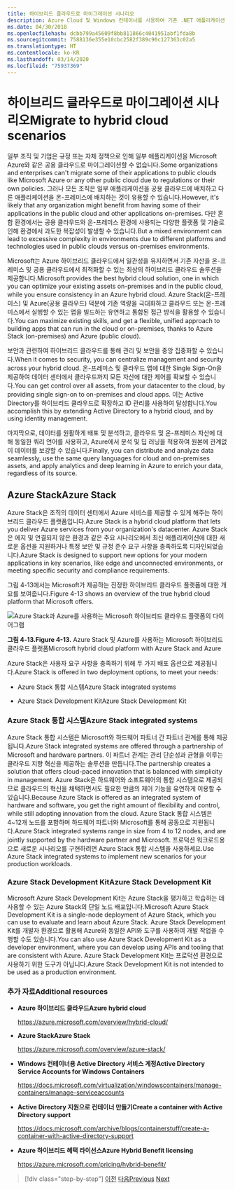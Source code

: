 ```yaml
---
title: 하이브리드 클라우드로 마이그레이션 시나리오
description: Azure Cloud 및 Windows 컨테이너를 사용하여 기존 .NET 애플리케이션 현대화 | 하이브리드 클라우드 시나리오로 마이그레이션
ms.date: 04/30/2018
ms.openlocfilehash: dcbb799a45609f8bb811866c4041951abf1fda8b
ms.sourcegitcommit: 7588136e355e10cbc2582f389c90c127363c02a5
ms.translationtype: HT
ms.contentlocale: ko-KR
ms.lasthandoff: 03/14/2020
ms.locfileid: "75937369"
---
```

# <a name="migrate-to-hybrid-cloud-scenarios"></a><span data-ttu-id="04600-103">하이브리드 클라우드로 마이그레이션 시나리오</span><span class="sxs-lookup"><span data-stu-id="04600-103">Migrate to hybrid cloud scenarios</span></span>

<span data-ttu-id="04600-104">일부 조직 및 기업은 규정 또는 자체 정책으로 인해 일부 애플리케이션을 Microsoft Azure와 같은 공용 클라우드로 마이그레이션할 수 없습니다.</span><span class="sxs-lookup"><span data-stu-id="04600-104">Some organizations and enterprises can't migrate some of their applications to public clouds like Microsoft Azure or any other public cloud due to regulations or their own policies.</span></span> <span data-ttu-id="04600-105">그러나 모든 조직은 일부 애플리케이션을 공용 클라우드에 배치하고 다른 애플리케이션을 온-프레미스에 배치하는 것이 유용할 수 있습니다.</span><span class="sxs-lookup"><span data-stu-id="04600-105">However, it's likely that any organization might benefit from having some of their applications in the public cloud and other applications on-premises.</span></span> <span data-ttu-id="04600-106">다만 혼합 환경에서는 공용 클라우드와 온-프레미스 환경에 사용되는 다양한 플랫폼 및 기술로 인해 환경에서 과도한 복잡성이 발생할 수 있습니다.</span><span class="sxs-lookup"><span data-stu-id="04600-106">But a mixed environment can lead to excessive complexity in environments due to different platforms and technologies used in public clouds versus on-premises environments.</span></span>

<span data-ttu-id="04600-107">Microsoft는 Azure 하이브리드 클라우드에서 일관성을 유지하면서 기존 자산을 온-프레미스 및 공용 클라우드에서 최적화할 수 있는 최상의 하이브리드 클라우드 솔루션을 제공합니다.</span><span class="sxs-lookup"><span data-stu-id="04600-107">Microsoft provides the best hybrid cloud solution, one in which you can optimize your existing assets on-premises and in the public cloud, while you ensure consistency in an Azure hybrid cloud.</span></span> <span data-ttu-id="04600-108">Azure Stack(온-프레미스) 및 Azure(공용 클라우드) 덕분에 기존 역량을 극대화하고 클라우드 또는 온-프레미스에서 실행할 수 있는 앱을 빌드하는 유연하고 통합된 접근 방식을 활용할 수 있습니다.</span><span class="sxs-lookup"><span data-stu-id="04600-108">You can maximize existing skills, and get a flexible, unified approach to building apps that can run in the cloud or on-premises, thanks to Azure Stack (on-premises) and Azure (public cloud).</span></span>

<span data-ttu-id="04600-109">보안과 관련하여 하이브리드 클라우드를 통해 관리 및 보안을 중앙 집중화할 수 있습니다.</span><span class="sxs-lookup"><span data-stu-id="04600-109">When it comes to security, you can centralize management and security across your hybrid cloud.</span></span> <span data-ttu-id="04600-110">온-프레미스 및 클라우드 앱에 대한 Single Sign-On을 제공하여 데이터 센터에서 클라우드까지 모든 자산에 대한 제어를 확보할 수 있습니다.</span><span class="sxs-lookup"><span data-stu-id="04600-110">You can get control over all assets, from your datacenter to the cloud, by providing single sign-on to on-premises and cloud apps.</span></span> <span data-ttu-id="04600-111">이는 Active Directory를 하이브리드 클라우드로 확장하고 ID 관리를 사용하여 달성합니다.</span><span class="sxs-lookup"><span data-stu-id="04600-111">You accomplish this by extending Active Directory to a hybrid cloud, and by using identity management.</span></span>

<span data-ttu-id="04600-112">마지막으로, 데이터를 원활하게 배포 및 분석하고, 클라우드 및 온-프레미스 자산에 대해 동일한 쿼리 언어를 사용하고, Azure에서 분석 및 딥 러닝을 적용하여 원본에 관계없이 데이터를 보강할 수 있습니다.</span><span class="sxs-lookup"><span data-stu-id="04600-112">Finally, you can distribute and analyze data seamlessly, use the same query languages for cloud and on-premises assets, and apply analytics and deep learning in Azure to enrich your data, regardless of its source.</span></span>

## <a name="azure-stack"></a><span data-ttu-id="04600-113">Azure Stack</span><span class="sxs-lookup"><span data-stu-id="04600-113">Azure Stack</span></span>

<span data-ttu-id="04600-114">Azure Stack은 조직의 데이터 센터에서 Azure 서비스를 제공할 수 있게 해주는 하이브리드 클라우드 플랫폼입니다.</span><span class="sxs-lookup"><span data-stu-id="04600-114">Azure Stack is a hybrid cloud platform that lets you deliver Azure services from your organization's datacenter.</span></span> <span data-ttu-id="04600-115">Azure Stack은 에지 및 연결되지 않은 환경과 같은 주요 시나리오에서 최신 애플리케이션에 대한 새로운 옵션을 지원하거나 특정 보안 및 규정 준수 요구 사항을 충족하도록 디자인되었습니다.</span><span class="sxs-lookup"><span data-stu-id="04600-115">Azure Stack is designed to support new options for your modern applications in key scenarios, like edge and unconnected environments, or meeting specific security and compliance requirements.</span></span>

<span data-ttu-id="04600-116">그림 4-13에서는 Microsoft가 제공하는 진정한 하이브리드 클라우드 플랫폼에 대한 개요를 보여줍니다.</span><span class="sxs-lookup"><span data-stu-id="04600-116">Figure 4-13 shows an overview of the true hybrid cloud platform that Microsoft offers.</span></span>

![Azure Stack과 Azure를 사용하는 Microsoft 하이브리드 클라우드 플랫폼의 다이어그램](./media/migrate-to-hybrid-cloud-scenarios/microsoft-hybrid-cloud-platform.png)

<span data-ttu-id="04600-118">**그림 4-13.**</span><span class="sxs-lookup"><span data-stu-id="04600-118">**Figure 4-13.**</span></span> <span data-ttu-id="04600-119">Azure Stack 및 Azure를 사용하는 Microsoft 하이브리드 클라우드 플랫폼</span><span class="sxs-lookup"><span data-stu-id="04600-119">Microsoft hybrid cloud platform with Azure Stack and Azure</span></span>

<span data-ttu-id="04600-120">Azure Stack은 사용자 요구 사항을 충족하기 위해 두 가지 배포 옵션으로 제공됩니다.</span><span class="sxs-lookup"><span data-stu-id="04600-120">Azure Stack is offered in two deployment options, to meet your needs:</span></span>

- <span data-ttu-id="04600-121">Azure Stack 통합 시스템</span><span class="sxs-lookup"><span data-stu-id="04600-121">Azure Stack integrated systems</span></span>

- <span data-ttu-id="04600-122">Azure Stack Development Kit</span><span class="sxs-lookup"><span data-stu-id="04600-122">Azure Stack Development Kit</span></span>

### <a name="azure-stack-integrated-systems"></a><span data-ttu-id="04600-123">Azure Stack 통합 시스템</span><span class="sxs-lookup"><span data-stu-id="04600-123">Azure Stack integrated systems</span></span>

<span data-ttu-id="04600-124">Azure Stack 통합 시스템은 Microsoft와 하드웨어 파트너 간 파트너 관계를 통해 제공됩니다.</span><span class="sxs-lookup"><span data-stu-id="04600-124">Azure Stack integrated systems are offered through a partnership of Microsoft and hardware partners.</span></span> <span data-ttu-id="04600-125">이 파트너 관계는 관리 단순성과 균형을 이루는 클라우드 지향 혁신을 제공하는 솔루션을 만듭니다.</span><span class="sxs-lookup"><span data-stu-id="04600-125">The partnership creates a solution that offers cloud-paced innovation that is balanced with simplicity in management.</span></span> <span data-ttu-id="04600-126">Azure Stack은 하드웨어와 소프트웨어의 통합 시스템으로 제공되므로 클라우드의 혁신을 채택하면서도 필요한 만큼의 제어 기능을 유연하게 이용할 수 있습니다.</span><span class="sxs-lookup"><span data-stu-id="04600-126">Because Azure Stack is offered as an integrated system of hardware and software, you get the right amount of flexibility and control, while still adopting innovation from the cloud.</span></span> <span data-ttu-id="04600-127">Azure Stack 통합 시스템은 4~12개 노드를 포함하며 하드웨어 파트너와 Microsoft를 통해 공동으로 지원됩니다.</span><span class="sxs-lookup"><span data-stu-id="04600-127">Azure Stack integrated systems range in size from 4 to 12 nodes, and are jointly supported by the hardware partner and Microsoft.</span></span> <span data-ttu-id="04600-128">프로덕션 워크로드용으로 새로운 시나리오를 구현하려면 Azure Stack 통합 시스템을 사용하세요.</span><span class="sxs-lookup"><span data-stu-id="04600-128">Use Azure Stack integrated systems to implement new scenarios for your production workloads.</span></span>

### <a name="azure-stack-development-kit"></a><span data-ttu-id="04600-129">Azure Stack Development Kit</span><span class="sxs-lookup"><span data-stu-id="04600-129">Azure Stack Development Kit</span></span>

<span data-ttu-id="04600-130">Microsoft Azure Stack Development Kit는 Azure Stack을 평가하고 학습하는 데 사용할 수 있는 Azure Stack의 단일 노드 배포입니다.</span><span class="sxs-lookup"><span data-stu-id="04600-130">Microsoft Azure Stack Development Kit is a single-node deployment of Azure Stack, which you can use to evaluate and learn about Azure Stack.</span></span> <span data-ttu-id="04600-131">Azure Stack Development Kit를 개발자 환경으로 활용해 Azure와 동일한 API와 도구를 사용하여 개발 작업을 수행할 수도 있습니다.</span><span class="sxs-lookup"><span data-stu-id="04600-131">You can also use Azure Stack Development Kit as a developer environment, where you can develop using APIs and tooling that are consistent with Azure.</span></span> <span data-ttu-id="04600-132">Azure Stack Development Kit는 프로덕션 환경으로 사용하기 위한 도구가 아닙니다.</span><span class="sxs-lookup"><span data-stu-id="04600-132">Azure Stack Development Kit is not intended to be used as a production environment.</span></span>

### <a name="additional-resources"></a><span data-ttu-id="04600-133">추가 자료</span><span class="sxs-lookup"><span data-stu-id="04600-133">Additional resources</span></span>

- <span data-ttu-id="04600-134">**Azure 하이브리드 클라우드**</span><span class="sxs-lookup"><span data-stu-id="04600-134">**Azure hybrid cloud**</span></span>

    <https://azure.microsoft.com/overview/hybrid-cloud/>

- <span data-ttu-id="04600-135">**Azure Stack**</span><span class="sxs-lookup"><span data-stu-id="04600-135">**Azure Stack**</span></span>

    <https://azure.microsoft.com/overview/azure-stack/>

- <span data-ttu-id="04600-136">**Windows 컨테이너용 Active Directory 서비스 계정**</span><span class="sxs-lookup"><span data-stu-id="04600-136">**Active Directory Service Accounts for Windows Containers**</span></span>

    <https://docs.microsoft.com/virtualization/windowscontainers/manage-containers/manage-serviceaccounts>

- <span data-ttu-id="04600-137">**Active Directory 지원으로 컨테이너 만들기**</span><span class="sxs-lookup"><span data-stu-id="04600-137">**Create a container with Active Directory support**</span></span>

    <https://docs.microsoft.com/archive/blogs/containerstuff/create-a-container-with-active-directory-support>

- <span data-ttu-id="04600-138">**Azure 하이브리드 혜택 라이선스**</span><span class="sxs-lookup"><span data-stu-id="04600-138">**Azure Hybrid Benefit licensing**</span></span>

    <https://azure.microsoft.com/pricing/hybrid-benefit/>

>[!div class="step-by-step"]
><span data-ttu-id="04600-139">[이전](life-cycle-ci-cd-pipelines-devops-tools.md)
>[다음](../walkthroughs-technical-get-started-overview.md)</span><span class="sxs-lookup"><span data-stu-id="04600-139">[Previous](life-cycle-ci-cd-pipelines-devops-tools.md)
[Next](../walkthroughs-technical-get-started-overview.md)</span></span>
